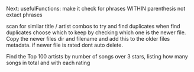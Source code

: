 Next: 
usefulFunctions: make it check for phrases WITHIN parenthesis not extact phrases

scan for similar title / artist combos to try and find duplicates
when find duplicates choose which to keep by checking which one is the newer file. Copy the newer files dir and filename and add this to the older files metadata. if newer file is rated dont auto delete.


Find the Top 100 artists by number of songs over 3 stars, listing how many songs in total and with each rating


